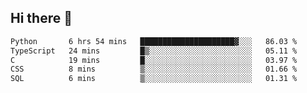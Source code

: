 ## Hi there 👋

<!--
**whirlun/whirlun** is a ✨ _special_ ✨ repository because its `README.md` (this file) appears on your GitHub profile.

Here are some ideas to get you started:

- 🔭 I’m currently working on ...
- 🌱 I’m currently learning ...
- 👯 I’m looking to collaborate on ...
- 🤔 I’m looking for help with ...
- 💬 Ask me about ...
- 📫 How to reach me: ...
- 😄 Pronouns: ...
- ⚡ Fun fact: ...
-->
<!--START_SECTION:waka-->

```txt
Python       6 hrs 54 mins   █████████████████████▓░░░   86.03 %
TypeScript   24 mins         █▒░░░░░░░░░░░░░░░░░░░░░░░   05.11 %
C            19 mins         █░░░░░░░░░░░░░░░░░░░░░░░░   03.97 %
CSS          8 mins          ▒░░░░░░░░░░░░░░░░░░░░░░░░   01.66 %
SQL          6 mins          ▒░░░░░░░░░░░░░░░░░░░░░░░░   01.31 %
```

<!--END_SECTION:waka-->
